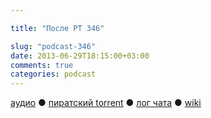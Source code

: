 ```yaml
---

title: "После РТ 346"

slug: "podcast-346"
date: 2013-06-29T18:15:00+03:00
comments: true
categories: podcast
---
```

[аудио](http://cdn.radio-t.com/rt346post.mp3) ● [пиратский torrent](/torrents/rt347post.mp3.torrent) ● [лог чата](http://chat.radio-t.com/logs/radio-t-346.html) ● [wiki](http://wiki.radio-t.com/%D0%9F%D0%BE%D1%81%D0%BB%D0%B5_%D0%A0%D0%A2_346) <audio src="http://cdn.radio-t.com/rt346post.mp3" preload="none">
